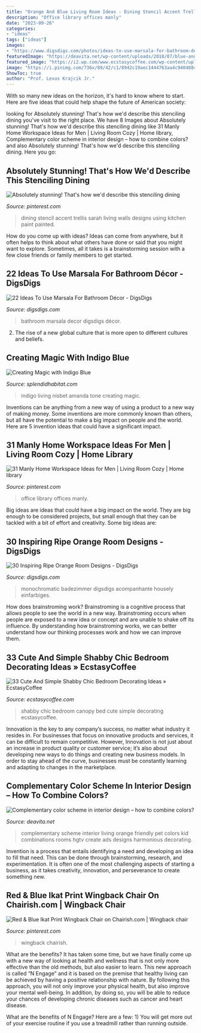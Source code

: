 ```yaml
---
title: "Orange And Blue Living Room Ideas - Dining Stencil Accent Trellis Sarah Living Walls Designs Using Kitchen Paint Painted"
description: "Office library offices manly"
date: "2023-09-26"
categories:
- "ideas"
tags: ["ideas"]
images:
- "https://www.digsdigs.com/photos/ideas-to-use-marsala-for-bathroom-decor-25.jpg"
featuredImage: "https://deavita.net/wp-content/uploads/2018/07/blue-and-orange-complementary-color-scheme-combinations.jpg"
featured_image: "https://i2.wp.com/www.ecstasycoffee.com/wp-content/uploads/2016/08/Shabby-Chic-Kids-Bedroom-With-A-Canopy-Bed.jpg"
image: "https://i.pinimg.com/736x/89/42/c1/8942c19aec1444763aa4c9404884eb2f--ikat-print-wingback-chairs.jpg"
ShowToc: true
author: "Prof. Lexus Krajcik Jr."
---
```



With so many new ideas on the horizon, it's hard to know where to start. Here are five ideas that could help shape the future of American society: 

	

		
looking for Absolutely stunning! That&#039;s how we&#039;d describe this stenciling dining you've visit to the right place. We have 8 Images about Absolutely stunning! That&#039;s how we&#039;d describe this stenciling dining like 31 Manly Home Workspace Ideas for Men | Living Room Cozy | Home library, Complementary color scheme in interior design – how to combine colors? and also Absolutely stunning! That&#039;s how we&#039;d describe this stenciling dining. Here you go:
		
    
## Absolutely Stunning! That&#039;s How We&#039;d Describe This Stenciling Dining

<img loading=lazy src="https://i.pinimg.com/736x/69/cd/9f/69cd9f2e3b3a25eacfaad732cf128b1c.jpg" onerror="this.onerror=null;this.src='https://tse2.mm.bing.net/th?id=OIP.NbQ54yBAXC_Hoj1cd_PhBwHaJ4&amp;pid=15.1';" alt="Absolutely stunning! That&#039;s how we&#039;d describe this stenciling dining">

_Source: pinterest.com_

>dining stencil accent trellis sarah living walls designs using kitchen paint painted. 

	

How do you come up with ideas?
Ideas can come from anywhere, but it often helps to think about what others have done or said that you might want to explore. Sometimes, all it takes is a brainstorming session with a few close friends or family members to get started.

    
## 22 Ideas To Use Marsala For Bathroom Décor - DigsDigs

<img loading=lazy src="https://www.digsdigs.com/photos/ideas-to-use-marsala-for-bathroom-decor-25.jpg" onerror="this.onerror=null;this.src='https://tse4.mm.bing.net/th?id=OIP.BeBPel4U2eWaZP6pocKGcQHaJ2&amp;pid=15.1';" alt="22 Ideas To Use Marsala For Bathroom Décor - DigsDigs">

_Source: digsdigs.com_

>bathroom marsala decor digsdigs décor. 

	

2. The rise of a new global culture that is more open to different cultures and beliefs. 

    
## Creating Magic With Indigo Blue

<img loading=lazy src="https://www.splendidhabitat.com/wp-content/uploads/2013/12/Indigo-LR-Amanda-Nisbet-Hampton-Showhouse.jpg" onerror="this.onerror=null;this.src='https://tse1.mm.bing.net/th?id=OIP.NrdRkdyuKLWi3LZLuGzBPwHaK6&amp;pid=15.1';" alt="Creating Magic with Indigo Blue">

_Source: splendidhabitat.com_

>indigo living nisbet amanda tone creating magic. 

	

Inventions can be anything from a new way of using a product to a new way of making money. Some inventions are more commonly known than others, but all have the potential to make a big impact on people and the world. Here are 5 invention ideas that could have a significant impact.

    
## 31 Manly Home Workspace Ideas For Men | Living Room Cozy | Home Library

<img loading=lazy src="https://i.pinimg.com/736x/30/ac/25/30ac258d567bf3c5cd6426fa22cbbc97.jpg" onerror="this.onerror=null;this.src='https://tse1.mm.bing.net/th?id=OIP.so6aIIPBA8LH3CyhU7j1KAHaJ5&amp;pid=15.1';" alt="31 Manly Home Workspace Ideas for Men | Living Room Cozy | Home library">

_Source: pinterest.com_

>office library offices manly. 

	

Big ideas are ideas that could have a big impact on the world. They are big enough to be considered projects, but small enough that they can be tackled with a bit of effort and creativity. Some big ideas are: 

    
## 30 Inspiring Ripe Orange Room Designs - DigsDigs

<img loading=lazy src="https://www.digsdigs.com/photos/bright-and-inspiring-orange-room-designs-18.jpg" onerror="this.onerror=null;this.src='https://tse3.mm.bing.net/th?id=OIP.7PK3Cf_wPfMezy1qKjPLfAHaJ-&amp;pid=15.1';" alt="30 Inspiring Ripe Orange Room Designs - DigsDigs">

_Source: digsdigs.com_

>monochromatic badezimmer digsdigs acompanhante housely einfarbiges. 

	

How does brainstroming work?
Brainstroming is a cognitive process that allows people to see the world in a new way. Brainstroming occurs when people are exposed to a new idea or concept and are unable to shake off its influence. By understanding how brainstroming works, we can better understand how our thinking processes work and how we can improve them.

    
## 33 Cute And Simple Shabby Chic Bedroom Decorating Ideas » EcstasyCoffee

<img loading=lazy src="https://i2.wp.com/www.ecstasycoffee.com/wp-content/uploads/2016/08/Shabby-Chic-Kids-Bedroom-With-A-Canopy-Bed.jpg" onerror="this.onerror=null;this.src='https://tse2.mm.bing.net/th?id=OIP.oVXacVJx3FoYQ5XCMhbWGAHaJ4&amp;pid=15.1';" alt="33 Cute And Simple Shabby Chic Bedroom Decorating Ideas » EcstasyCoffee">

_Source: ecstasycoffee.com_

>shabby chic bedroom canopy bed cute simple decorating ecstasycoffee. 

	

Innovation is the key to any company’s success, no matter what industry it resides in. For businesses that focus on innovative products and services, it can be difficult to remain competitive. However, Innovation is not just about an increase in product quality or customer service; it’s also about developing new ways to do things and creating new business models. In order to stay ahead of the curve, businesses must be constantly learning and adapting to changes in the marketplace.

    
## Complementary Color Scheme In Interior Design – How To Combine Colors?

<img loading=lazy src="https://deavita.net/wp-content/uploads/2018/07/blue-and-orange-complementary-color-scheme-combinations.jpg" onerror="this.onerror=null;this.src='https://tse3.mm.bing.net/th?id=OIP.UTB0cVsEtHpEp0vqjGXT4QHaJ4&amp;pid=15.1';" alt="Complementary color scheme in interior design – how to combine colors?">

_Source: deavita.net_

>complementary scheme interior living orange friendly pet colors kid combinations rooms hgtv create ads designs harmonious decorating. 

	

Invention is a process that entails identifying a need and developing an idea to fill that need. This can be done through brainstorming, research, and experimentation. It is often one of the most challenging aspects of starting a business, as it takes creativity, innovation, and perseverance to create something new.

    
## Red &amp; Blue Ikat Print Wingback Chair On Chairish.com | Wingback Chair

<img loading=lazy src="https://i.pinimg.com/736x/89/42/c1/8942c19aec1444763aa4c9404884eb2f--ikat-print-wingback-chairs.jpg" onerror="this.onerror=null;this.src='https://tse4.mm.bing.net/th?id=OIP.cYvsj7Nu26oM2BhigcjQQQHaJ3&amp;pid=15.1';" alt="Red &amp; Blue Ikat Print Wingback Chair on Chairish.com | Wingback chair">

_Source: pinterest.com_

>wingback chairish. 

	

What are the benefits?
It has taken some time, but we have finally come up with a new way of looking at health and wellness that is not only more effective than the old methods, but also easier to learn. This new approach is called “N Engage” and it is based on the premise that healthy living can be achieved by having a positive relationship with nature.
By following this approach, you will not only improve your physical health, but also improve your mental well-being. In addition, by doing so, you will be able to reduce your chances of developing chronic diseases such as cancer and heart disease.

What are the benefits of N Engage? Here are a few: 
        1) You will get more out of your exercise routine if you use a treadmill rather than running outside.

